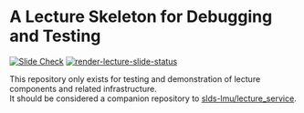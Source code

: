 # A Lecture Skeleton for Debugging and Testing

[![Slide Check](https://img.shields.io/badge/Slide_Check-E0911F)](https://slds-lmu.github.io/lecture_debug/)
[![render-lecture-slide-status](https://github.com/slds-lmu/lecture_debug/actions/workflows/render-lecture-slide-status.yaml/badge.svg?branch=main)](https://github.com/slds-lmu/lecture_debug/actions/workflows/render-lecture-slide-status.yaml)

This repository only exists for testing and demonstration of lecture components and related infrastructure.  
It should be considered a companion repository to [slds-lmu/lecture_service](https://github.com/slds-lmu/lecture_service).
